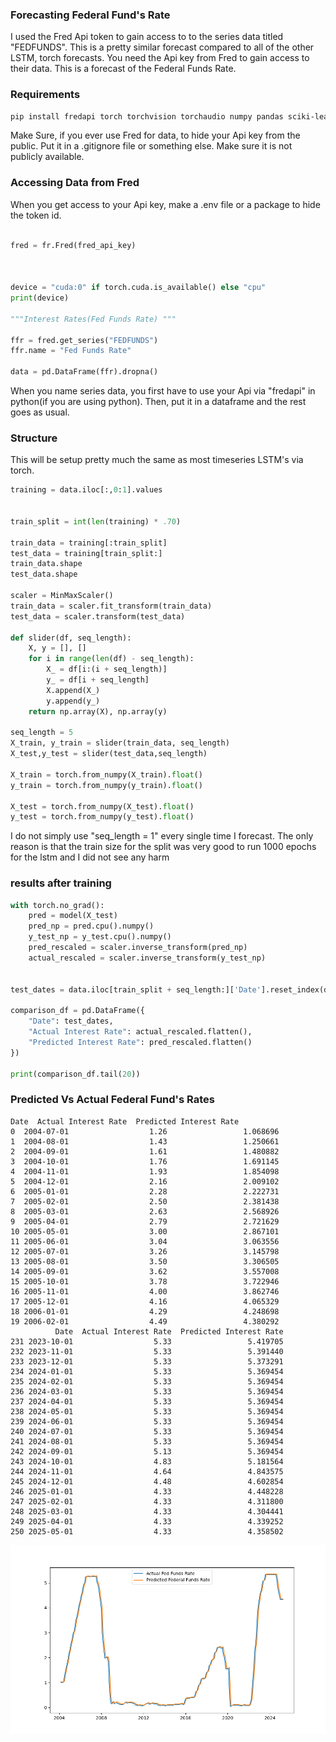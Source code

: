 ### Forecasting Federal Fund's Rate

I used the Fred Api token to gain access to to the series data titled "FEDFUNDS". This is a pretty similar forecast compared to all of the other LSTM, torch forecasts. You need the Api key from Fred to gain access to their data. This is a forecast of the Federal Funds Rate.

### Requirements
```bash
pip install fredapi torch torchvision torchaudio numpy pandas sciki-learn matplotlib seaborn
```
Make Sure, if you ever use Fred for data, to hide your Api key from the public. Put it in a .gitignore file or something else. Make sure it is not publicly available.

### Accessing Data from Fred
When you get access to your Api key, make a .env file or a package to hide the token id.
```python

fred = fr.Fred(fred_api_key)



device = "cuda:0" if torch.cuda.is_available() else "cpu"
print(device)

"""Interest Rates(Fed Funds Rate) """

ffr = fred.get_series("FEDFUNDS")
ffr.name = "Fed Funds Rate"

data = pd.DataFrame(ffr).dropna()
```
When you name series data, you first have to use your Api via "fredapi" in python(if you are using python). Then, put it in a dataframe and the rest goes as usual.

### Structure
This will be setup pretty much the same as most timeseries LSTM's via torch.
```python
training = data.iloc[:,0:1].values


train_split = int(len(training) * .70)

train_data = training[:train_split]
test_data = training[train_split:]
train_data.shape
test_data.shape

scaler = MinMaxScaler()
train_data = scaler.fit_transform(train_data)
test_data = scaler.transform(test_data)

def slider(df, seq_length):
    X, y = [], []
    for i in range(len(df) - seq_length):
        X_ = df[i:(i + seq_length)]
        y_ = df[i + seq_length]
        X.append(X_)
        y.append(y_)
    return np.array(X), np.array(y)

seq_length = 5
X_train, y_train = slider(train_data, seq_length)
X_test,y_test = slider(test_data,seq_length)

X_train = torch.from_numpy(X_train).float()
y_train = torch.from_numpy(y_train).float()

X_test = torch.from_numpy(X_test).float()
y_test = torch.from_numpy(y_test).float()
```
I do not simply use "seq_length = 1" every single time I forecast. The only reason is that the train size for the split was very good to run 1000 epochs for the lstm and I did not see any harm

### results after training
```python
with torch.no_grad():
    pred = model(X_test)
    pred_np = pred.cpu().numpy()
    y_test_np = y_test.cpu().numpy()
    pred_rescaled = scaler.inverse_transform(pred_np)
    actual_rescaled = scaler.inverse_transform(y_test_np)


test_dates = data.iloc[train_split + seq_length:]['Date'].reset_index(drop=True)

comparison_df = pd.DataFrame({
    "Date": test_dates,
    "Actual Interest Rate": actual_rescaled.flatten(),
    "Predicted Interest Rate": pred_rescaled.flatten()
})

print(comparison_df.tail(20))
```

### Predicted Vs Actual Federal Fund's Rates

```text
Date  Actual Interest Rate  Predicted Interest Rate
0  2004-07-01                  1.26                 1.068696
1  2004-08-01                  1.43                 1.250661
2  2004-09-01                  1.61                 1.480882
3  2004-10-01                  1.76                 1.691145
4  2004-11-01                  1.93                 1.854098
5  2004-12-01                  2.16                 2.009102
6  2005-01-01                  2.28                 2.222731
7  2005-02-01                  2.50                 2.381438
8  2005-03-01                  2.63                 2.568926
9  2005-04-01                  2.79                 2.721629
10 2005-05-01                  3.00                 2.867101
11 2005-06-01                  3.04                 3.063556
12 2005-07-01                  3.26                 3.145798
13 2005-08-01                  3.50                 3.306505
14 2005-09-01                  3.62                 3.557008
15 2005-10-01                  3.78                 3.722946
16 2005-11-01                  4.00                 3.862746
17 2005-12-01                  4.16                 4.065329
18 2006-01-01                  4.29                 4.248698
19 2006-02-01                  4.49                 4.380292
          Date  Actual Interest Rate  Predicted Interest Rate
231 2023-10-01                  5.33                 5.419705
232 2023-11-01                  5.33                 5.391440
233 2023-12-01                  5.33                 5.373291
234 2024-01-01                  5.33                 5.369454
235 2024-02-01                  5.33                 5.369454
236 2024-03-01                  5.33                 5.369454
237 2024-04-01                  5.33                 5.369454
238 2024-05-01                  5.33                 5.369454
239 2024-06-01                  5.33                 5.369454
240 2024-07-01                  5.33                 5.369454
241 2024-08-01                  5.33                 5.369454
242 2024-09-01                  5.13                 5.369454
243 2024-10-01                  4.83                 5.181564
244 2024-11-01                  4.64                 4.843575
245 2024-12-01                  4.48                 4.602854
246 2025-01-01                  4.33                 4.448228
247 2025-02-01                  4.33                 4.311800
248 2025-03-01                  4.33                 4.304441
249 2025-04-01                  4.33                 4.339252
250 2025-05-01                  4.33                 4.358502
```

![predicted_actual](images/predicted_actual_interestrates.png)


